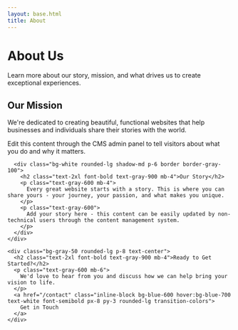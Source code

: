 ```yaml
---
layout: base.html
title: About
---
```


<div class="bg-white">
  <div class="text-center mb-12">
    <h1 class="text-4xl font-bold text-gray-900 mb-4">About Us</h1>
    <p class="text-xl text-gray-600 max-w-2xl mx-auto">
      Learn more about our story, mission, and what drives us to create exceptional experiences.
    </p>
  </div>

  <div class="prose prose-lg prose-blue max-w-none">
    <div class="grid grid-cols-1 md:grid-cols-2 gap-12 mb-12">
      <div class="bg-white rounded-lg shadow-md p-6 border border-gray-100">
        <h2 class="text-2xl font-bold text-gray-900 mb-4">Our Mission</h2>
        <p class="text-gray-600 mb-4">
          We're dedicated to creating beautiful, functional websites that help businesses and individuals share their stories with the world.
        </p>
        <p class="text-gray-600">
          Edit this content through the CMS admin panel to tell visitors about what you do and why it matters.
        </p>
      </div>

      <div class="bg-white rounded-lg shadow-md p-6 border border-gray-100">
        <h2 class="text-2xl font-bold text-gray-900 mb-4">Our Story</h2>
        <p class="text-gray-600 mb-4">
          Every great website starts with a story. This is where you can share yours - your journey, your passion, and what makes you unique.
        </p>
        <p class="text-gray-600">
          Add your story here - this content can be easily updated by non-technical users through the content management system.
        </p>
      </div>
    </div>

    <div class="bg-gray-50 rounded-lg p-8 text-center">
      <h2 class="text-2xl font-bold text-gray-900 mb-4">Ready to Get Started?</h2>
      <p class="text-gray-600 mb-6">
        We'd love to hear from you and discuss how we can help bring your vision to life.
      </p>
      <a href="/contact" class="inline-block bg-blue-600 hover:bg-blue-700 text-white font-semibold px-8 py-3 rounded-lg transition-colors">
        Get in Touch
      </a>
    </div>
  </div>
</div>
